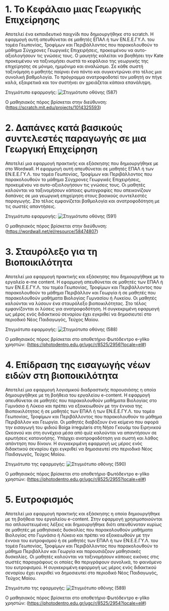 # 1. Το Κεφάλαιο μιας Γεωργικής Επιχείρησης
Αποτελεί ένα εκπαιδευτικό παιχνίδι που δημιουργήθηκε στο scratch. Η εφαρμογή αυτή απευθύνεται σε μαθητές ΕΠΑΛ ή των ΕΝ.Ε.Ε.ΓΥ.Λ. του τομέα Γεωπονίας, Τροφίμων και Περιβάλλοντος που παρακολουθούν το μάθημα Σύγχρονες Γεωργικές Επιχειρήσεις, προκειμένου να αυτο-αξιολογήσουν τις γνώσεις τους. Ο μαυητής καλείται να βοηθήσει την Kate προκειμένου να ταξινομήσει σωστά το κεφάλαιο της γεωργικής της επιχείρησης σε μόνιμο, ημιμόνιμο και αναλώσιμο. Σε κάθε σωστή ταξινόμηση ο μαθητής παίρνει ένα πόντο και συγκεντρώνει στο τέλος μια συνολική βαθμολογία. Το πρόγραμμα ανατροφοδοτεί τον μαθητή αν πήγε καλά, εξαιρετικά και τον συστήνει αν χρειάζεται κάποια επανάληψη.

Στιγμιότυπο εφαρμογής: ![Στιγμιότυπο οθόνης (587)](https://github.com/kostasbenekos/geoponia-oers/assets/169405140/6e114517-936f-46f6-9322-6376c840fa70)


Ο μαθησιακός πόρος βρίσκεται στην διεύθυνση:(https://scratch.mit.edu/projects/1014325593)



# 2. Δαπάνες κατά βασικούς συντελεστές παραγωγής σε μια Γεωργική Επιχείρηση
Αποτελεί μια εφαρμογή πρακτικής και εξάσκησης που δημιουργήθηκε με στο Wordwall. Η εφαρμογή αυτή απευθύνεται σε μαθητές ΕΠΑΛ ή των ΕΝ.Ε.Ε.ΓΥ.Λ. του τομέα Γεωπονίας, Τροφίμων και Περιβάλλοντος που παρακολουθούν το μάθημα Σύγχρονες Γεωργικές Επιχειρήσεις, προκειμένου να αυτο-αξιολογήσουν τις γνώσεις τους. Οι μαθητές καλούνται να ταξινομήσουν κάποιες φωτογραφίες που απεικονίζουν δαπάνες σε μια γεωργική επιχείρηση στους βασικούς συντελεστές παραγωγής. Στο τέλος εμφανίζεται βαθμολογία και ανατροφοδότηση με τις σωστές απαντήσεις.

Στιγμιότυπο εφαρμογής: ![Στιγμιότυπο οθόνης (591)](https://github.com/kostasbenekos/geoponia-oers/assets/169405140/b6bc8288-5405-4dc3-b9ae-62b89123814d)


Ο μαθησιακός πόρος βρίσκεται στην διεύθυνση:(https://wordwall.net/el/resource/58474807)



# 3. Σταυρόλεξο για τη Βιοποικιλότητα
Αποτελεί μια εφαρμογή πρακτικής και εξάσκησης που δημιουργήθηκε με το εργαλείο e-me content. Η εφαρμογή απευθύνεται σε μαθητές των ΕΠΑΛ ή των ΕΝ.Ε.Ε.ΓΥ.Λ. του τομέα Γεωπονίας, Τροφίμων και Περιβάλλοντος που παρακολουθούν το μάθημα Περιβάλλον και Γεωργία ή σε μαθητές που παρακολουθούν μαθήματα Βιολογίας Γυμνασίου ή Λυκείου. Οι μαθητές καλούνται να λύσουν ένα σταυρόλεξο βιοποικιλότητας. Στο τέλος εμφανίζονται οι λύσεις για ανατροφοδότηση. H συγκεκριμένη εφαρμογή ως μέρος ενός διδακτικού σεναρίου έχει εγκριθεί να δημοσιευτεί στο περιοδικό Νέος Παιδαγωγός, Τεύχος Μαίου.

Στιγμιότυπο εφαρμογής: ![Στιγμιότυπο οθόνης (588)](https://github.com/kostasbenekos/geoponia-oers/assets/169405140/8ac3d4c0-62a6-4b94-92fb-792b990e230d)


Ο μαθησιακός πόρος βρίσκεται στο αποθετήριο Φωτόδεντρο e-yliko χρηστών: (https://photodentro.edu.gr/ugc/r/8525/2956?locale=el#)



# 4. Επίδραση της εισαγωγής νέων ειδών στη βιοποικιλότητα
Αποτελεί μια εφαρμογή λογισμικού διαδραστικής παρουσιάσης η οποία δημιουργήθηκε με τη βοήθεια του εργαλείου e-content. H εφαρμογή απευθύνεται σε μαθητές που παρακολουθούν μαθήματα Βιολογίας στο Γυμνάσιο ή Λύκειο και πρέπει να εξοικειωθούν με την έννοια της Βιοποικιλότητας ή σε μαθητές των ΕΠΑΛ ή των ΕΝ.Ε.Ε.ΓΥ.Λ. του τομέα Γεωπονίας, Τροφίμων και Περιβάλλοντος που παρακολουθούν το μάθημα Περιβάλλον και Γεωργία. Οι μαθητές διαβάζουν ένα κείμενο που αφορά την εισαγωγή του φιδιού Boiga irregularis στη Νήσο Γκουάμ του Ειρηνικού Ωκεανού και στη συνέχεια μέσα από quiz καλούνται να απαντήσουν σε ερωτήσεις κατανοήσης. Υπάρχει ανατροφοδότηση για σωστή και λάθος απάντηση που δίνουν. H συγκεκριμένη εφαρμογή ως μέρος ενός διδακτικού σεναρίου έχει εγκριθεί να δημοσιευτεί στο περιοδικό Νέος Παιδαγωγός, Τεύχος Μαίου.

Στιγμιότυπο της εφαρμογής: ![Στιγμιότυπο οθόνης (590)](https://github.com/kostasbenekos/geoponia-oers/assets/169405140/f7b0f695-a86d-4b99-a569-32a802cbbae0)


Ο μαθησιακός πόρος βρίσκεται στο αποθετήριο Φωτόδεντρο e-yliko χρηστών: (https://photodentro.edu.gr/ugc/r/8525/2955?locale=el#)



# 5. Ευτροφισμός
Αποτελεί μια εφαρμογή πρακτικής και εξάσκησης η οποία δημιουργήθηκε με τη βοήθεια του εργαλείου e-content. Στην εφαρμογή χρησιμοποιούνται πιο απλουστευμένες λέξεις και δημιουργήθηκε διότι απευθύνοταν κυρίως σε μαθητές με μαθησιακές δυσκολίες που παρακολουθούν μαθήματα Βιολογίας στο Γυμνάσιο ή Λύκειο και πρέπει να εξοικειωθούν με την έννοια του ευτροφισμού ή σε μαθητές των ΕΠΑΛ ή των ΕΝ.Ε.Ε.ΓΥ.Λ. του τομέα Γεωπονίας, Τροφίμων και Περιβάλλοντος που παρακολουθούν το μάθημα Περιβάλλον και Γεωργία και παρουσιάζουν μαθησιακές δυσκολίες. Οι μαθητές καλούνται να ταξινομήσουν κάποιες εικόνες στις σωστές παραγράφους οι οποίες θα περιγράφουν συνολικά, το φαινόμενο του ευτροφισμού. H συγκεκριμένη εφαρμογή ως μέρος ενός διδακτικού σεναρίου έχει εγκριθεί να δημοσιευτεί στο περιοδικό Νέος Παιδαγωγός, Τεύχος Μαίου.  

Στιγμιότυπο της εφαρμογής: ![Στιγμιότυπο οθόνης (589)](https://github.com/kostasbenekos/geoponia-oers/assets/169405140/f5882054-71f5-4d04-ba28-046f0b4529ea)


Ο μαθησιακός πόρος βρίσκεται στο αποθετήριο Φωτόδεντρο e-yliko χρηστών: (https://photodentro.edu.gr/ugc/r/8525/2954?locale=el#)

